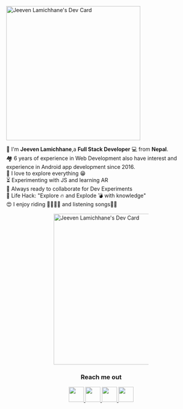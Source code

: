 
<a href="https://app.daily.dev/macalistair"><img src="https://api.daily.dev/devcards/v2/qLNa3xQ2KycP66EgmGCwk.png?r=t68" width="356" alt="Jeeven Lamichhane's Dev Card"/></a>

<p align="left">
 👋 I'm <b>Jeeven Lamichhane</b>,a <b>Full Stack Developer</b> 💻 from <b>Nepal</b>.<br/>
 🏘 6 years of experience in Web Development also have interest and experience in Android app development since 2016.<br/>
 🔭 I love to explore everything 😁 <br/>
 ⏳ Experimenting with JS and learning AR<br/>
 🔬 Always ready to collaborate for Dev Experiments<br/>
 🎯 Life Hack: "Explore 🔥 and Explode 💣 with knowledge"<br/>
 😍 I enjoy riding 🚴‍♂️🐱‍💻 and listening songs🎵🎶
<br/><br/>

<a href="https://jeevenlamichhane.com.np" style="display:block;margin-left: auto;margin-right: auto;width: 50%;">
	<img src="https://github-readme-stats.vercel.app/api/top-langs?username=MacAlistair1" width="400" alt="Jeeven Lamichhane's Dev Card" />
<!-- ![Top Langs](https://github-readme-stats.vercel.app/api/top-langs?username=MacAlistair1) -->
</a>

<!-- ![Image Description](https://hdmlbxshrurxrggmrogp.supabase.co/storage/v1/object/public/gpic/v1/image_2021_dSPdV5lnag) -->

<h3 align="center">Reach me out</h3>

<p align="center">
                   
<a href="mailto:info@jeevenlamichhane.com.np" target="_blank" title="Mail me ">
  
  <img src="https://user-images.githubusercontent.com/57852378/93742512-d8c74800-fc0b-11ea-9e64-ec554be7cd59.png"  width="40" height="40"/>
  
  </a>

   <a href="https://github.com/MacAlistair1" target="_blank" title="Explore Mac's code on github">
  
  <img src="https://user-images.githubusercontent.com/57852378/93742503-d664ee00-fc0b-11ea-8f75-db2448ff01f1.png"  width="40" height="40"/>
</a>
  <a href="https://jeevenlamichhane.com.np/" target="_blank" title="Visit My Website">

  <img src="https://user-images.githubusercontent.com/57852378/93742509-d7961b00-fc0b-11ea-958f-ed7497f3b785.png"  width="40" height="40"/>
  </a>

  <a href="https://np.linkedin.com/in/jeeven-lamichhane-%E2%9A%A1%F0%9F%8C%B9-36647816b" target="_blank" title="View My Profile on linkedin">
  <img src="https://user-images.githubusercontent.com/57852378/93742508-d7961b00-fc0b-11ea-9ed8-7ad7b25b71d8.png"  width="40" height="40"/>
  </a>


</p>
